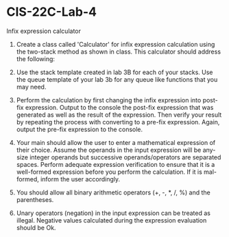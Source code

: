 # CIS-22C-Lab-4
Infix expression calculator

1. Create a class called 'Calculator' for infix expression calculation using the two-stack method as shown in class. This calculator should address the following:

2. Use the stack template created in lab 3B for each of your stacks. Use the queue template of your lab 3b for any queue like functions that you may need.

3. Perform the calculation by first changing the infix expression into post-fix expression. Output to the console the post-fix expression that was generated as well as the result of the expression. Then verify your result by repeating the process with converting to a pre-fix expression. Again, output the pre-fix expression to the console.

5. Your main should allow the user to enter a mathematical expression of their choice. Assume the operands in the input expression will be any-size integer operands but successive operands/operators are separated spaces. Perform adequate expression verification to ensure that it is a well-formed expression before you perform the calculation. If it is mal-formed, inform the user accordingly.

7. You should allow all binary arithmetic operators (+, -, *, /, %) and the parentheses.

8. Unary operators (negation) in the input expression can be treated as illegal. Negative values calculated during the expression evaluation should be Ok.
